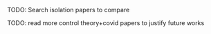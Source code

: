 TODO: Search isolation papers to compare

TODO: read more control theory+covid papers to justify future works
